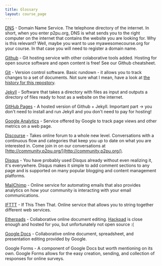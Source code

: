 ```yaml
---
title: Glossary
layout: course_page
---
```


[DNS](http://www.wikipedia.org/wiki/Domain_Name_System) - Domain Name Service. The telephone directory of the internet. In short, when you enter p2pu.org, DNS is what sends you to the right computer on the internet that contains the website you are looking for. Why is this relevant? Well, maybe you want to use myawesomecourse.org for your course. In that case you will need to register a domain name.

[Github](https://github.com) - Git hosting service with other colaborative tools added. Hosting for open source software and open content is free! See our Github cheatsheet.

[Git](http://git-scm.com/) - Version control software. Basic rundown - it allows you to track changes to a set of documents. Not sure what I mean, have a look at [the history for this repostory](https://github.com/p2pu/jekyll-course-experiment/commits/gh-pages).

[Jekyll](http://jekyllrb.com) - Software that takes a directory with files as input and outputs a directory of files ready to host as a website on the internet.

[GitHub Pages](https://pages.github.com) - A hosted version of Github + Jekyll. Important part -> you don't need to install and run Jekyll and you don't need to pay for hosting!

[Google Analytics](http://www.google.com/analytics/) - Service offered by Google to track page views and other metrics on a web page.

[Discourse](http://www.discourse.org) - Takes online forum to a whole new level.  Conversations with a continuous flow and categories that keep you up to date on what you are interested in.  Come join in on our conversations at [http://community.p2pu.org/](http://community.p2pu.org/).

[Disqus](https://disqus.com) - You have probably used Disqus already without even realizing it, it's everywhere.  Disqus makes it simple to add comment sections to any page and is supported on many popular blogging and content management platforms.

[MailChimp](http://mailchimp.com) - Online service for automating emails that also provides analytics on how your community is interacting with your email communications.

[IFTTT](https://ifttt.com) - If This Then That. Online service that allows you to string together different web services.

[Etherpads](http://etherpad.org) - Collaborative online document editing. [Hackpad](https://hackpad.com) is close enough and hosted for you, but unfortunately not open source :(

[Google Docs](http://www.google.com/docs/about/) - Collaborative online document, spreadsheet, and presentation editing provided by Google.

Google Forms - A component of Google Docs but worth mentioning on its own.  Google Forms allows for the easy creation, sending, and collection of responses for online surveys.
